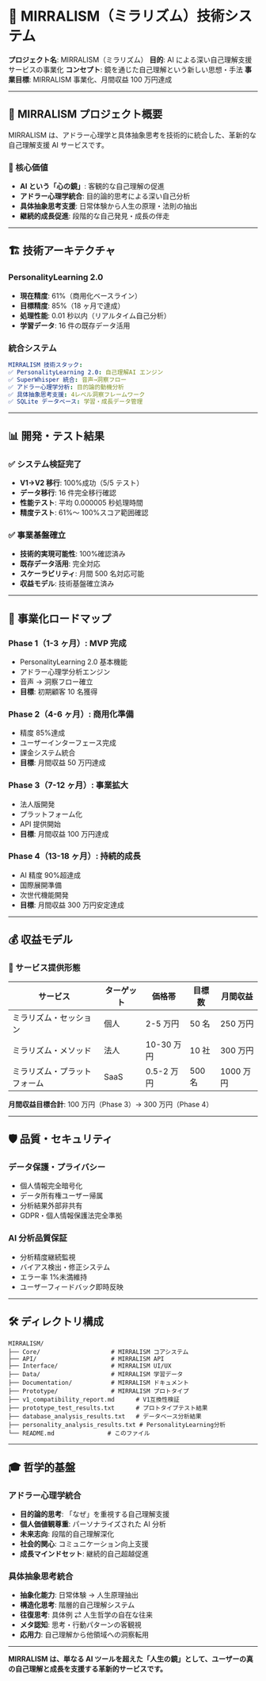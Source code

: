 # 🌟 MIRRALISM（ミラリズム）技術システム

**プロジェクト名**: MIRRALISM（ミラリズム）
**目的**: AI による深い自己理解支援サービスの事業化
**コンセプト**: 鏡を通じた自己理解という新しい思想・手法
**事業目標**: MIRRALISM 事業化、月間収益 100 万円達成

---

## 🎯 **MIRRALISM プロジェクト概要**

MIRRALISM は、アドラー心理学と具体抽象思考を技術的に統合した、革新的な自己理解支援 AI サービスです。

### **🌟 核心価値**

- **AI という「心の鏡」**: 客観的な自己理解の促進
- **アドラー心理学統合**: 目的論的思考による深い自己分析
- **具体抽象思考支援**: 日常体験から人生の原理・法則の抽出
- **継続的成長促進**: 段階的な自己発見・成長の伴走

---

## 🏗️ **技術アーキテクチャ**

### **PersonalityLearning 2.0**

- **現在精度**: 61%（商用化ベースライン）
- **目標精度**: 85%（18 ヶ月で達成）
- **処理性能**: 0.01 秒以内（リアルタイム自己分析）
- **学習データ**: 16 件の既存データ活用

### **統合システム**

```yaml
MIRRALISM 技術スタック:
✅ PersonalityLearning 2.0: 自己理解AI エンジン
✅ SuperWhisper 統合: 音声→洞察フロー
✅ アドラー心理学分析: 目的論的動機分析
✅ 具体抽象思考支援: 4レベル洞察フレームワーク
✅ SQLite データベース: 学習・成長データ管理
```

---

## 📊 **開発・テスト結果**

### **✅ システム検証完了**

- **V1→V2 移行**: 100%成功（5/5 テスト）
- **データ移行**: 16 件完全移行確認
- **性能テスト**: 平均 0.000005 秒処理時間
- **精度テスト**: 61%～ 100%スコア範囲確認

### **✅ 事業基盤確立**

- **技術的実現可能性**: 100%確認済み
- **既存データ活用**: 完全対応
- **スケーラビリティ**: 月間 500 名対応可能
- **収益モデル**: 技術基盤確立済み

---

## 🚀 **事業化ロードマップ**

### **Phase 1（1-3 ヶ月）: MVP 完成**

- PersonalityLearning 2.0 基本機能
- アドラー心理学分析エンジン
- 音声 → 洞察フロー確立
- **目標**: 初期顧客 10 名獲得

### **Phase 2（4-6 ヶ月）: 商用化準備**

- 精度 85%達成
- ユーザーインターフェース完成
- 課金システム統合
- **目標**: 月間収益 50 万円達成

### **Phase 3（7-12 ヶ月）: 事業拡大**

- 法人版開発
- プラットフォーム化
- API 提供開始
- **目標**: 月間収益 100 万円達成

### **Phase 4（13-18 ヶ月）: 持続的成長**

- AI 精度 90%超達成
- 国際展開準備
- 次世代機能開発
- **目標**: 月間収益 300 万円安定達成

---

## 💰 **収益モデル**

### **🎯 サービス提供形態**

| サービス                     | ターゲット | 価格帯     | 目標数 | 月間収益  |
| ---------------------------- | ---------- | ---------- | ------ | --------- |
| ミラリズム・セッション       | 個人       | 2-5 万円   | 50 名  | 250 万円  |
| ミラリズム・メソッド         | 法人       | 10-30 万円 | 10 社  | 300 万円  |
| ミラリズム・プラットフォーム | SaaS       | 0.5-2 万円 | 500 名 | 1000 万円 |

**月間収益目標合計**: 100 万円（Phase 3）→ 300 万円（Phase 4）

---

## 🛡️ **品質・セキュリティ**

### **データ保護・プライバシー**

- 個人情報完全暗号化
- データ所有権ユーザー帰属
- 分析結果外部非共有
- GDPR・個人情報保護法完全準拠

### **AI 分析品質保証**

- 分析精度継続監視
- バイアス検出・修正システム
- エラー率 1%未満維持
- ユーザーフィードバック即時反映

---

## 🛠️ **ディレクトリ構成**

```
MIRRALISM/
├── Core/                    # MIRRALISM コアシステム
├── API/                     # MIRRALISM API
├── Interface/               # MIRRALISM UI/UX
├── Data/                    # MIRRALISM 学習データ
├── Documentation/           # MIRRALISM ドキュメント
├── Prototype/               # MIRRALISM プロトタイプ
├── v1_compatibility_report.md      # V1互換性検証
├── prototype_test_results.txt      # プロトタイプテスト結果
├── database_analysis_results.txt   # データベース分析結果
├── personality_analysis_results.txt # PersonalityLearning分析
└── README.md               # このファイル
```

---

## 🎓 **哲学的基盤**

### **アドラー心理学統合**

- **目的論的思考**: 「なぜ」を重視する自己理解支援
- **個人価値観尊重**: パーソナライズされた AI 分析
- **未来志向**: 段階的自己理解深化
- **社会的関心**: コミュニケーション向上支援
- **成長マインドセット**: 継続的自己超越促進

### **具体抽象思考統合**

- **抽象化能力**: 日常体験 → 人生原理抽出
- **構造化思考**: 階層的自己理解システム
- **往復思考**: 具体例 ⇄ 人生哲学の自在な往来
- **メタ認知**: 思考・行動パターンの客観視
- **応用力**: 自己理解から他領域への洞察転用

---

**MIRRALISM は、単なる AI ツールを超えた「人生の鏡」として、ユーザーの真の自己理解と成長を支援する革新的サービスです。**
